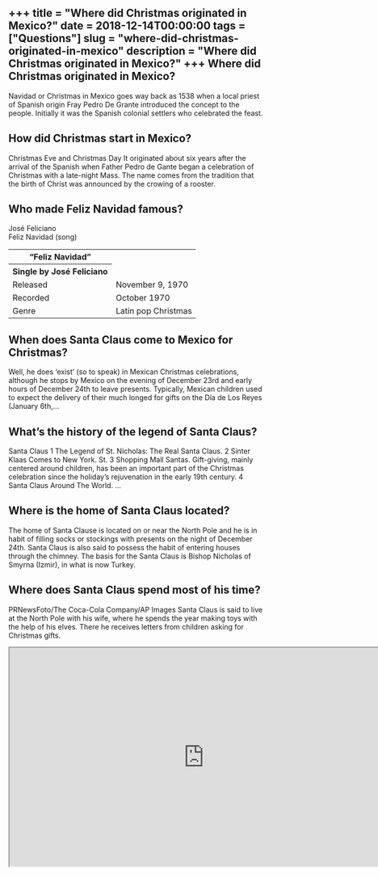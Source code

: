 +++
title = "Where did Christmas originated in Mexico?"
date = 2018-12-14T00:00:00
tags = ["Questions"]
slug = "where-did-christmas-originated-in-mexico"
description = "Where did Christmas originated in Mexico?"
+++
Where did Christmas originated in Mexico?
-----------------------------------------

Navidad or Christmas in Mexico goes way back as 1538 when a local priest of Spanish origin Fray Pedro De Grante introduced the concept to the people. Initially it was the Spanish colonial settlers who celebrated the feast.

How did Christmas start in Mexico?
----------------------------------

Christmas Eve and Christmas Day It originated about six years after the arrival of the Spanish when Father Pedro de Gante began a celebration of Christmas with a late-night Mass. The name comes from the tradition that the birth of Christ was announced by the crowing of a rooster.

Who made Feliz Navidad famous?
------------------------------

José Feliciano  
Feliz Navidad (song)

<table><tr><th>“Feliz Navidad”</th></tr><tr><th>Single by José Feliciano</th></tr><tr><td>Released</td><td>November 9, 1970</td></tr><tr><td>Recorded</td><td>October 1970</td></tr><tr><td>Genre</td><td>Latin pop Christmas</td></tr></table>

When does Santa Claus come to Mexico for Christmas?
---------------------------------------------------

Well, he does ‘exist’ (so to speak) in Mexican Christmas celebrations, although he stops by Mexico on the evening of December 23rd and early hours of December 24th to leave presents. Typically, Mexican children used to expect the delivery of their much longed for gifts on the Día de Los Reyes (January 6th,…

What’s the history of the legend of Santa Claus?
------------------------------------------------

Santa Claus 1 The Legend of St. Nicholas: The Real Santa Claus. 2 Sinter Klaas Comes to New York. St. 3 Shopping Mall Santas. Gift-giving, mainly centered around children, has been an important part of the Christmas celebration since the holiday’s rejuvenation in the early 19th century. 4 Santa Claus Around The World. …

Where is the home of Santa Claus located?
-----------------------------------------

The home of Santa Clause is located on or near the North Pole and he is in habit of filling socks or stockings with presents on the night of December 24th. Santa Claus is also said to possess the habit of entering houses through the chimney. The basis for the Santa Claus is Bishop Nicholas of Smyrna (Izmir), in what is now Turkey.

Where does Santa Claus spend most of his time?
----------------------------------------------

PRNewsFoto/The Coca-Cola Company/AP Images Santa Claus is said to live at the North Pole with his wife, where he spends the year making toys with the help of his elves. There he receives letters from children asking for Christmas gifts.

<iframe allow="accelerometer; autoplay; clipboard-write; encrypted-media; gyroscope; picture-in-picture" allowfullscreen="" class="__youtube_prefs__  epyt-is-override  no-lazyload" data-no-lazy="1" data-origheight="433" data-origwidth="770" data-skipgform_ajax_framebjll="" height="433" id="_ytid_60620" loading="lazy" src="https://www.youtube.com/embed/OO6a6Ue2z5I?enablejsapi=1&autoplay=0&cc_load_policy=0&cc_lang_pref=&iv_load_policy=1&loop=0&modestbranding=0&rel=1&fs=1&playsinline=0&autohide=2&theme=dark&color=red&controls=1&" title="YouTube player" width="770"></iframe>